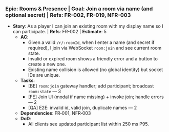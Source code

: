 ### Epic: Rooms & Presence | **Goal**: Join a room via name (and optional secret) | **Refs**: FR-002, FR-019, NFR-003
- **Story**: As a player I can join an existing room with my display name so I can participate. | **Refs**: FR-002 | **Estimate**: 5
  - **AC**:
    - Given a valid `/r/:roomId`, when I enter a name (and secret if required), I join via WebSocket `room:join` and see current room state.
    - Invalid or expired room shows a friendly error and a button to create a new one.
    - Existing name collision is allowed (no global identity) but socket IDs are unique.
  - **Tasks**:
    - [BE] `room:join` gateway handler; add participant; broadcast `room:state` — 3
    - [FE] Join UI (modal if name missing) + invoke join; handle errors — 2
    - [QA] E2E: invalid id, valid join, duplicate names — 2
  - **Dependencies**: FR‑001, NFR‑003
  - **DoD**:
    - All clients see updated participant list within 250 ms P95.
